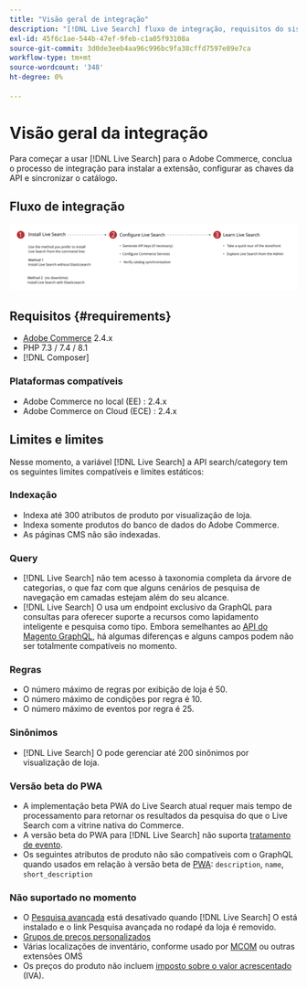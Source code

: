 ```yaml
---
title: "Visão geral de integração"
description: "[!DNL Live Search] fluxo de integração, requisitos do sistema, limites e limitações"
exl-id: 45f6c1ae-544b-47ef-9feb-c1a05f93108a
source-git-commit: 3d0de3eeb4aa96c996bc9fa38cffd7597e89e7ca
workflow-type: tm+mt
source-wordcount: '348'
ht-degree: 0%

---
```


# Visão geral da integração

Para começar a usar [!DNL Live Search] para o Adobe Commerce, conclua o processo de integração para instalar a extensão, configurar as chaves da API e sincronizar o catálogo.

## Fluxo de integração

![[!DNL Live Search] diagrama de integração](assets/onboarding-flow.svg)

## Requisitos {#requirements}

* [Adobe Commerce](https://magento.com/products/magento-commerce) 2.4.x
* PHP 7.3 / 7.4 / 8.1
* [!DNL Composer]

### Plataformas compatíveis

* Adobe Commerce no local (EE) : 2.4.x
* Adobe Commerce on Cloud (ECE) : 2.4.x

## Limites e limites

Nesse momento, a variável [!DNL Live Search] a API search/category tem os seguintes limites compatíveis e limites estáticos:

### Indexação

* Indexa até 300 atributos de produto por visualização de loja.
* Indexa somente produtos do banco de dados do Adobe Commerce.
* As páginas CMS não são indexadas.

### Query

* [!DNL Live Search] não tem acesso à taxonomia completa da árvore de categorias, o que faz com que alguns cenários de pesquisa de navegação em camadas estejam além do seu alcance.
* [!DNL Live Search] O usa um endpoint exclusivo da GraphQL para consultas para oferecer suporte a recursos como lapidamento inteligente e pesquisa como tipo. Embora semelhantes ao [API do Magento GraphQL](https://developer.adobe.com/commerce/webapi/graphql/), há algumas diferenças e alguns campos podem não ser totalmente compatíveis no momento.

### Regras

* O número máximo de regras por exibição de loja é 50.
* O número máximo de condições por regra é 10.
* O número máximo de eventos por regra é 25.

### Sinônimos

* [!DNL Live Search] O pode gerenciar até 200 sinônimos por visualização de loja.

### Versão beta do PWA

* A implementação beta PWA do Live Search atual requer mais tempo de processamento para retornar os resultados da pesquisa do que o Live Search com a vitrine nativa do Commerce.
* A versão beta do PWA para [!DNL Live Search] não suporta [tratamento de evento](https://developer.adobe.com/commerce/services/shared-services/storefront-events/sdk/).
* Os seguintes atributos de produto não são compatíveis com o GraphQL quando usados em relação à versão beta de [PWA](https://developer.adobe.com/commerce/pwa-studio/): `description`, `name`, `short_description`

### Não suportado no momento

* O [Pesquisa avançada](https://experienceleague.adobe.com/docs/commerce-admin/catalog/catalog/search/search.html#advanced-search) está desativado quando [!DNL Live Search] O está instalado e o link Pesquisa avançada no rodapé da loja é removido.
* [Grupos de preços personalizados](https://experienceleague.adobe.com/docs/commerce-admin/catalog/products/pricing/product-price-group.html)
* Várias localizações de inventário, conforme usado por [MCOM](https://experienceleague.adobe.com/docs/commerce-admin/systems/integrations/mcom.html) ou outras extensões OMS
* Os preços do produto não incluem [imposto sobre o valor acrescentado](https://experienceleague.adobe.com/docs/commerce-admin/stores-sales/site-store/taxes/vat.html) (IVA).
